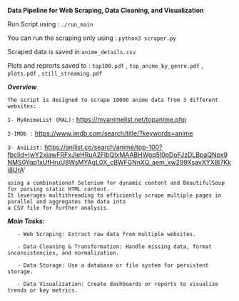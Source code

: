 **Data Pipeline for Web Scraping, Data Cleaning, and Visualization**

Run Script using : ```./run_main```

You can run the scraping only using : ```python3 scraper.py```

Scraped data is saved in:```anime_details.csv```
 
Plots and reprorts saved to : ```top100.pdf``` , ```top_anime_by_genre.pdf```  , ```plots.pdf``` , ```still_streaming.pdf```



***Overview***

```
The script is designed to scrape 10000 anime data from 3 different websites:
```

```1- MyAnimeList (MAL):``` https://myanimelist.net/topanime.php

```2-IMDb :``` https://www.imdb.com/search/title/?keywords=anime

```3- AniList:``` https://anilist.co/search/anime/top-100?fbclid=IwY2xjawFRFxJleHRuA2FlbQIxMAABHWgq5I0pDoFJzDLBpaQNpx9NMS0Yqp1xUfHruU8WsMYAgL0X_cBWFGNnXQ_aem_xw299XsavXYX8I7Kki8UrA'

 ```
using a combinationof Selenium for dynamic content and BeautifulSoup  for parsing static HTML content.
It leverages multithreading to efficiently scrape multiple pages in parallel and aggregates the data into
 a CSV file for further analysis.

```

***Main Tasks:***
```
   - Web Scraping: Extract raw data from multiple websites.

   - Data Cleaning & Transformation: Handle missing data, format inconsistencies, and normalization.

   - Data Storage: Use a database or file system for persistent storage.

   - Data Visualization: Create dashboards or reports to visualize trends or key metrics.
```
